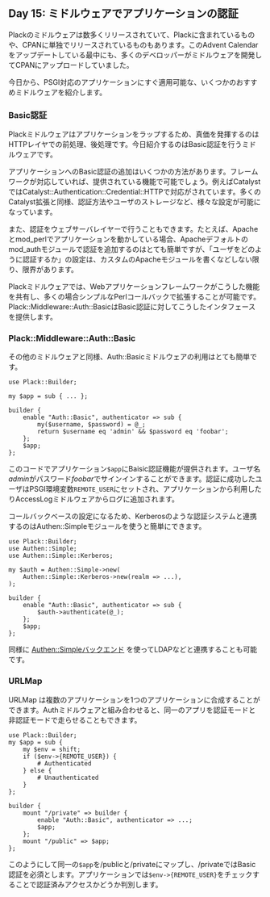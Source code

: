 ## Day 15: ミドルウェアでアプリケーションの認証

Plackのミドルウェアは数多くリリースされていて、Plackに含まれているものや、CPANに単独でリリースされているものもあります。このAdvent Calendarをアップデートしている最中にも、多くのデベロッパーがミドルウェアを開発してCPANにアップロードしていました。

今日から、PSGI対応のアプリケーションにすぐ適用可能な、いくつかのおすすめミドルウェアを紹介します。

### Basic認証

Plackミドルウェアはアプリケーションをラップするため、真価を発揮するのはHTTPレイヤでの前処理、後処理です。今日紹介するのはBasic認証を行うミドルウェアです。

アプリケーションへのBasic認証の追加はいくつかの方法があります。フレームワークが対応していれば、提供されている機能で可能でしょう。例えばCatalystではCatalyst::Authentication::Credential::HTTPで対応がされています。多くのCatalyst拡張と同様、認証方法やユーザのストレージなど、様々な設定が可能になっています。

また、認証をウェブサーバレイヤーで行うこともできます。たとえば、Apacheとmod\_perlでアプリケーションを動かしている場合、Apacheデフォルトのmod_authモジュールで認証を追加するのはとても簡単ですが、「ユーザをどのように認証するか」の設定は、カスタムのApacheモジュールを書くなどしない限り、限界があります。

Plackミドルウェアでは、Webアプリケーションフレームワークがこうした機能を共有し、多くの場合シンプルなPerlコールバックで拡張することが可能です。Plack::Middleware::Auth::BasicはBasic認証に対してこうしたインタフェースを提供します。

### Plack::Middleware::Auth::Basic

その他のミドルウェアと同様、Auth::Basicミドルウェアの利用はとても簡単です。

    use Plack::Builder;
    
    my $app = sub { ... };
    
    builder {
        enable "Auth::Basic", authenticator => sub {
            my($username, $password) = @_;
            return $username eq 'admin' && $password eq 'foobar';
        };
        $app;
    };


このコードでアプリケーション`$app`にBaisic認証機能が提供されます。ユーザ名*admin*がパスワード*foobar*でサインインすることができます。認証に成功したユーザはPSGI環境変数`REMOTE_USER`にセットされ、アプリケーションから利用したりAccessLogミドルウェアからログに追加されます。

コールバックベースの設定になるため、Kerberosのような認証システムと連携するのはAuthen::Simpleモジュールを使うと簡単にできます。

    use Plack::Builder;
    use Authen::Simple;
    use Authen::Simple::Kerberos;

    my $auth = Authen::Simple->new(
        Authen::Simple::Kerberos->new(realm => ...),
    );
    
    builder {
        enable "Auth::Basic", authenticator => sub {
            $auth->authenticate(@_);
        };
        $app;
    };

同様に [Authen::Simpleバックエンド](http://search.cpan.org/search?query=authen+simple&mode=all) を使ってLDAPなどと連携することも可能です。

### URLMap

URLMap は複数のアプリケーションを1つのアプリケーションに合成することができます。Authミドルウェアと組み合わせると、同一のアプリを認証モードと非認証モードで走らせることもできます。

    use Plack::Builder;
    my $app = sub {
        my $env = shift;
        if ($env->{REMOTE_USER}) { 
            # Authenticated
        } else {
            # Unauthenticated
        }
    };
    
    builder {
        mount "/private" => builder {
            enable "Auth::Basic", authenticator => ...;
            $app;
        };
        mount "/public" => $app;
    };

このようにして同一の`$app`を/publicと/privateにマップし、/privateではBasic認証を必須とします。アプリケーションでは`$env->{REMOTE_USER}`をチェックすることで認証済みアクセスかどうか判別します。
